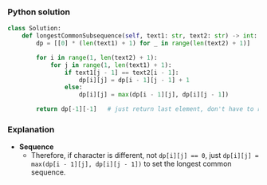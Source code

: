 ### Python solution
```python
class Solution:
    def longestCommonSubsequence(self, text1: str, text2: str) -> int:
        dp = [[0] * (len(text1) + 1) for _ in range(len(text2) + 1)]

        for i in range(1, len(text2) + 1):
            for j in range(1, len(text1) + 1):
                if text1[j - 1] == text2[i - 1]:
                    dp[i][j] = dp[i - 1][j - 1] + 1
                else:
                    dp[i][j] = max(dp[i - 1][j], dp[i][j - 1])

        return dp[-1][-1]   # just return last element, don't have to return max(map(max, dp))
```

### Explanation
- **Sequence**
    - Therefore, if character is different, not ```dp[i][j] == 0```, just ```dp[i][j] = max(dp[i - 1][j], dp[i][j - 1])``` to set the longest common sequence.
